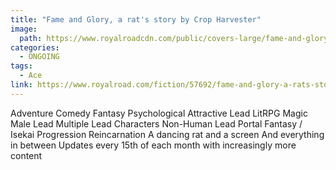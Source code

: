```yaml
---
title: "Fame and Glory, a rat's story by Crop Harvester"
image:
  path: https://www.royalroadcdn.com/public/covers-large/fame-and-glory-a-rats-story-63288.jpg
categories:
  - ONGOING
tags:
  - Ace
link: https://www.royalroad.com/fiction/57692/fame-and-glory-a-rats-story
---
```

Adventure Comedy Fantasy Psychological Attractive Lead LitRPG Magic Male Lead Multiple Lead Characters Non-Human Lead Portal Fantasy / Isekai Progression Reincarnation 
A dancing rat and a screen
And everything in between 
Updates every 15th of each month with increasingly more content